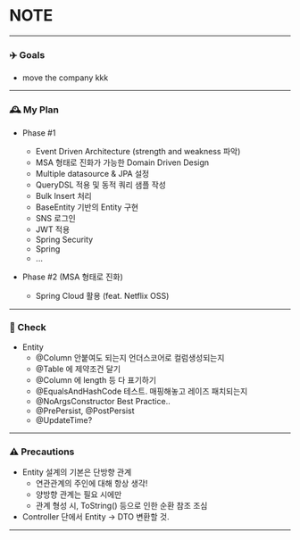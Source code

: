 # NOTE

---

### ✈️ Goals
- move the company kkk

---

### 🕰 My Plan
- Phase #1
  - Event Driven Architecture (strength and weakness 파악)
  - MSA 형태로 진화가 가능한 Domain Driven Design
  - Multiple datasource & JPA 설정
  - QueryDSL 적용 및 동적 쿼리 샘플 작성
  - Bulk Insert 처리
  - BaseEntity 기반의 Entity 구현
  - SNS 로그인
  - JWT 적용
  - Spring Security
  - Spring
  - ...

- Phase #2 (MSA 형태로 진화)
  - Spring Cloud 활용 (feat. Netflix OSS)
  
---

### 📍 Check

- Entity
  - @Column 안붙여도 되는지 언더스코어로 컬럼생성되는지
  - @Table 에 제약조건 달기
  - @Column 에 length 등 다 표기하기
  - @EqualsAndHashCode 테스트. 매핑해놓고 레이즈 패치되는지
  - @NoArgsConstructor Best Practice..
  - @PrePersist, @PostPersist
  - @UpdateTime?

---

### ⚠️ Precautions

- Entity 설계의 기본은 단방향 관계
  - 연관관계의 주인에 대해 항상 생각!
  - 양방향 관계는 필요 시에만
  - 관계 형성 시, ToString() 등으로 인한 순환 참조 조심
- Controller 단에서 Entity -> DTO 변환할 것.

---